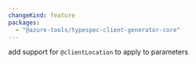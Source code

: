 ```yaml
---
changeKind: feature
packages:
  - "@azure-tools/typespec-client-generator-core"
---
```


add support for `@clientLocation` to apply to parameters